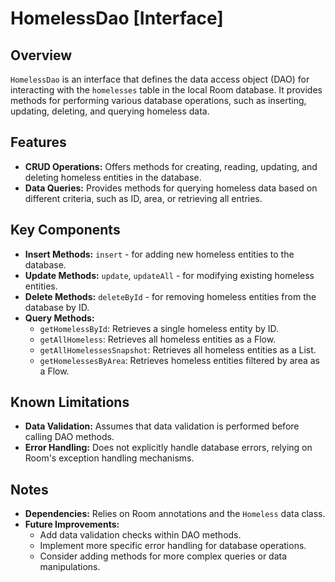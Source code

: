 # HomelessDao [Interface]

## Overview

`HomelessDao` is an interface that defines the data access object (DAO) for interacting with the `homelesses` table in the local Room database. It provides methods for performing various database operations, such as inserting, updating, deleting, and querying homeless data.

## Features

- **CRUD Operations:** Offers methods for creating, reading, updating, and deleting homeless entities in the database.
- **Data Queries:** Provides methods for querying homeless data based on different criteria, such as ID, area, or retrieving all entries.

## Key Components

- **Insert Methods:** `insert` - for adding new homeless entities to the database.
- **Update Methods:** `update`, `updateAll` - for modifying existing homeless entities.
- **Delete Methods:** `deleteById` - for removing homeless entities from the database by ID.
- **Query Methods:**
    - `getHomelessById`: Retrieves a single homeless entity by ID.
    - `getAllHomeless`: Retrieves all homeless entities as a Flow.
    - `getAllHomelessesSnapshot`: Retrieves all homeless entities as a List.
    - `getHomelessesByArea`: Retrieves homeless entities filtered by area as a Flow.

## Known Limitations

- **Data Validation:** Assumes that data validation is performed before calling DAO methods.
- **Error Handling:** Does not explicitly handle database errors, relying on Room's exception handling mechanisms.

## Notes

- **Dependencies:** Relies on Room annotations and the `Homeless` data class.
- **Future Improvements:**
    - Add data validation checks within DAO methods.
    - Implement more specific error handling for database operations.
    - Consider adding methods for more complex queries or data manipulations.